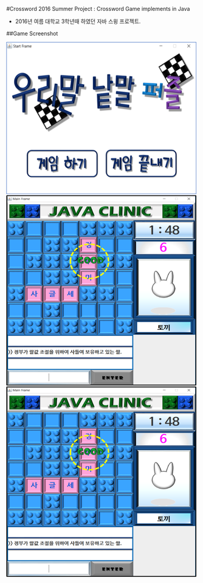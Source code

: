 #Crossword
2016 Summer Project : Crossword Game implements in Java
- 2016년 여름 대학교 3학년때 하였던 자바 스윙 프로젝트.

##Game Screenshot
<div style="margin:0 auto; text-align:middle;">
<img src="./README_Image/game1_Image.png" width="500" height="400"/>


<img src="./README_Image/game2_Image.png" width="500" height="500"/>


<img src="./README_Image/game2_Image.png" width="500" height="500"/>
</div>